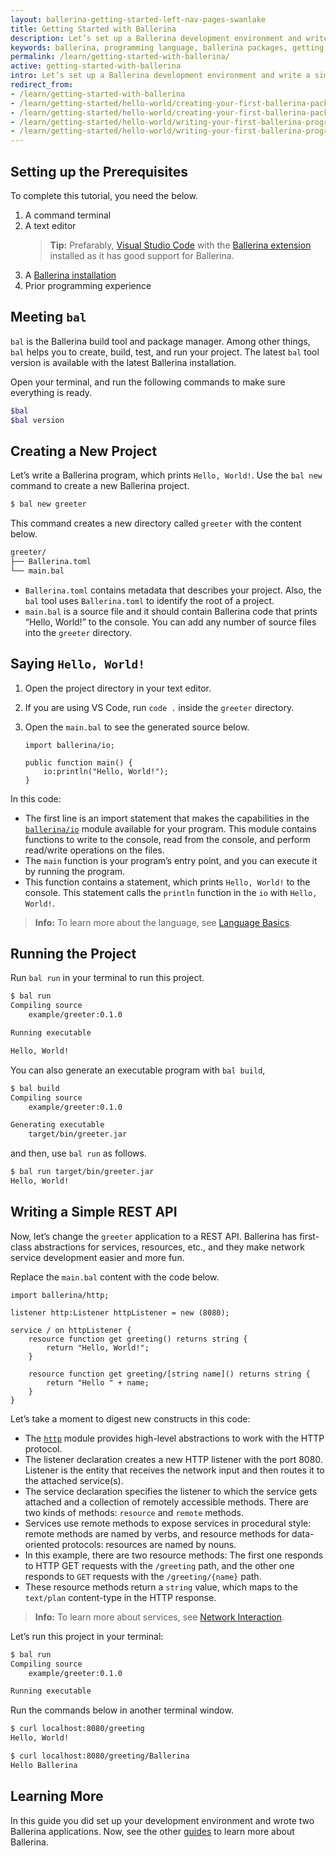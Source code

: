 ```yaml
---
layout: ballerina-getting-started-left-nav-pages-swanlake
title: Getting Started with Ballerina
description: Let’s set up a Ballerina development environment and write a simple Ballerina program.
keywords: ballerina, programming language, ballerina packages, getting started
permalink: /learn/getting-started-with-ballerina/
active: getting-started-with-ballerina
intro: Let’s set up a Ballerina development environment and write a simple Ballerina program.
redirect_from:
- /learn/getting-started-with-ballerina
- /learn/getting-started/hello-world/creating-your-first-ballerina-package
- /learn/getting-started/hello-world/creating-your-first-ballerina-package/
- /learn/getting-started/hello-world/writing-your-first-ballerina-program
- /learn/getting-started/hello-world/writing-your-first-ballerina-program/
---
```


## Setting up the Prerequisites

To complete this tutorial, you need the below.

1. A command terminal
2. A text editor
    >**Tip:** Prefarably, [Visual Studio Code](https://code.visualstudio.com/) with the [Ballerina extension](https://marketplace.visualstudio.com/items?itemName=WSO2.ballerina) installed as it has good support for Ballerina.
3. A [Ballerina installation](https://ballerina.io/learn/installing-ballerina/setting-up-ballerina/)
4. Prior programming experience

## Meeting `bal`

`bal` is the Ballerina build tool and package manager. Among other things, `bal` helps you to create, build, test, and run your project. The latest `bal` tool version is available with the latest Ballerina installation. 

Open your terminal, and run the following commands to make sure everything is ready.

```bash
$bal
$bal version
```

## Creating a New Project

Let’s write a Ballerina program, which prints `Hello, World!`. Use the `bal new` command to create a new Ballerina project. 

```bash
$ bal new greeter
```

This command creates a new directory called `greeter` with the content below.

```bash
greeter/
├── Ballerina.toml
└── main.bal
```

- `Ballerina.toml` contains metadata that describes your project. Also, the `bal` tool uses `Ballerina.toml` to identify the root of a project.
- `main.bal` is a source file and it should contain Ballerina code that prints “Hello, World!” to the console. You can add any number of source files into the `greeter` directory.

## Saying `Hello, World!`

1. Open the project directory in your text editor. 
2. If you are using VS Code, run `code .` inside the `greeter` directory. 
3. Open the `main.bal` to see the generated source below.

    ```ballerina
    import ballerina/io;

    public function main() {
        io:println("Hello, World!");
    }
    ```

In this code:

- The first line is an import statement that makes the capabilities in the [`ballerina/io`](https://lib.ballerina.io/ballerina/io/latest) module available for your program. This module contains functions to write to the console, read from the console, and perform read/write operations on the files.
- The `main` function is your program’s entry point, and you can execute it by running the program. 
- This function contains a statement, which prints `Hello, World!` to the console. This statement calls the `println` function in the `io` with `Hello, World!`.

>**Info:** To learn more about the language, see [Language Basics](/learn/language-basics/). 

## Running the Project

Run `bal run` in your terminal to run this project.

```bash
$ bal run
Compiling source
	example/greeter:0.1.0

Running executable

Hello, World!
```

You can also generate an executable program with `bal build`,

```bash
$ bal build
Compiling source
	example/greeter:0.1.0

Generating executable
	target/bin/greeter.jar
```

and then, use `bal run` as follows.

```bash
$ bal run target/bin/greeter.jar
Hello, World!
```

## Writing a Simple REST API

Now, let’s change the `greeter` application to a REST API. Ballerina has first-class abstractions for services, resources, etc., and they make network service development easier and more fun. 

Replace the `main.bal` content with the code below.

```ballerina
import ballerina/http;

listener http:Listener httpListener = new (8080);

service / on httpListener {
    resource function get greeting() returns string { 
        return "Hello, World!"; 
    }

    resource function get greeting/[string name]() returns string { 
        return "Hello " + name; 
    }
}
```

Let’s take a moment to digest new constructs in this code:

- The [`http`](https://lib.ballerina.io/ballerina/http/latest) module provides high-level abstractions to work with the HTTP protocol. 
- The listener declaration creates a new HTTP listener with the port 8080. Listener is the entity that receives the network input and then routes it to the attached service(s).
- The service declaration specifies the listener to which the service gets attached and a collection of remotely accessible methods. There are two kinds of methods: `resource` and `remote` methods.
- Services use remote methods to expose services in procedural style: remote methods are named by verbs, and resource methods for data-oriented protocols: resources are named by nouns.
- In this example, there are two resource methods: The first one responds to HTTP GET requests with the `/greeting` path, and the other one responds to `GET` requests with the `/greeting/{name}` path.
- These resource methods return a `string` value, which maps to the `text/plan` content-type in the HTTP response.

>**Info:** To learn more about services, see [Network Interaction](/learn/distinctive-language-features/network-interaction/). 

Let’s run this project in your terminal:

```bash
$ bal run
Compiling source
	example/greeter:0.1.0

Running executable
```

Run the commands below in another terminal window.

```bash
$ curl localhost:8080/greeting
Hello, World!

$ curl localhost:8080/greeting/Ballerina
Hello Ballerina
```

## Learning More

In this guide you did set up your development environment and wrote two Ballerina applications. Now, see the other [guides](/learn/) to learn more about Ballerina.

